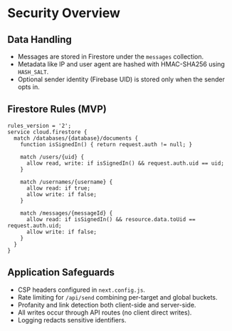 # Security Overview

## Data Handling

- Messages are stored in Firestore under the `messages` collection.
- Metadata like IP and user agent are hashed with HMAC-SHA256 using `HASH_SALT`.
- Optional sender identity (Firebase UID) is stored only when the sender opts in.

## Firestore Rules (MVP)

```
rules_version = '2';
service cloud.firestore {
  match /databases/{database}/documents {
    function isSignedIn() { return request.auth != null; }

    match /users/{uid} {
      allow read, write: if isSignedIn() && request.auth.uid == uid;
    }

    match /usernames/{username} {
      allow read: if true;
      allow write: if false;
    }

    match /messages/{messageId} {
      allow read: if isSignedIn() && resource.data.toUid == request.auth.uid;
      allow write: if false;
    }
  }
}
```

## Application Safeguards

- CSP headers configured in `next.config.js`.
- Rate limiting for `/api/send` combining per-target and global buckets.
- Profanity and link detection both client-side and server-side.
- All writes occur through API routes (no client direct writes).
- Logging redacts sensitive identifiers.
